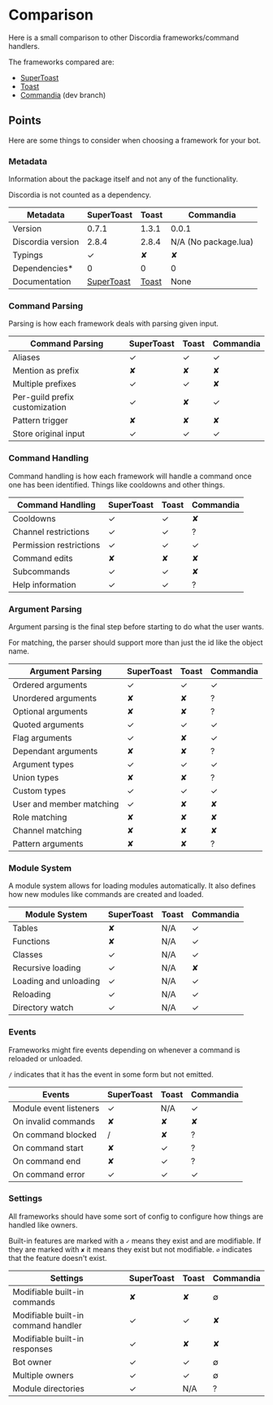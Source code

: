 # Comparison

Here is a small comparison to other Discordia frameworks/command handlers.

The frameworks compared are:

* [SuperToast](https://github.com/SovietKitsune/SuperToast)
* [Toast](https://github.com/NotSoClassy/Toast)
* [Commandia](https://github.com/Bilal2453/Commandia) (dev branch)

## Points

Here are some things to consider when choosing a framework for your bot.

### Metadata

Information about the package itself and not any of the functionality.

Discordia is not counted as a dependency.

| Metadata | SuperToast | Toast | Commandia |
| -------- | ---------- | ----- | --------- |
| Version | 0.7.1 | 1.3.1 | 0.0.1 |
| Discordia version | 2.8.4 | 2.8.4 | N/A (No package.lua) |
| Typings | ✓ | ✘ | ✘ |
| Dependencies* | 0 | 0 | 0 |
| Documentation | [SuperToast](https://sovietkitsune.github.io/SuperToast) | [Toast](https://github.com/NotSoClassy/Toast/wiki) | None |

### Command Parsing

Parsing is how each framework deals with parsing given input.

| Command Parsing | SuperToast | Toast | Commandia |
| --------------- | ---------- | ----- | --------- |
| Aliases | ✓ | ✓ | ✓ |
| Mention as prefix | ✘ | ✘ | ✘ |
| Multiple prefixes | ✓ | ✓ | ✘ |
| Per-guild prefix customization | ✓ | ✘ | ✓ |
| Pattern trigger | ✘ | ✘ | ✘ |
| Store original input | ✓ | ✓ | ✓ |

### Command Handling

Command handling is how each framework will handle a command once one has been identified. Things like cooldowns and other things.

| Command Handling | SuperToast | Toast | Commandia |
| ---------------- | ---------- | ----- | --------- |
| Cooldowns | ✓ | ✓ | ✘ |
| Channel restrictions | ✓ | ✓ | ? |
| Permission restrictions | ✓ | ✓ | ✓ |
| Command edits | ✘ | ✘ | ✘ |
| Subcommands | ✓ | ✓ | ✘ |
| Help information | ✓ | ✓ | ? |

### Argument Parsing

Argument parsing is the final step before starting to do what the user wants.

For matching, the parser should support more than just the id like the object name.

| Argument Parsing | SuperToast | Toast | Commandia |
| ---------------- | ---------- | ----- | --------- |
| Ordered arguments | ✓ | ✓ | ✓ |
| Unordered arguments | ✘ | ✘ | ? |
| Optional arguments | ✘ | ✘ | ? |
| Quoted arguments | ✓ | ✓ | ✓ |
| Flag arguments | ✓ | ✘ | ✓ |
| Dependant arguments | ✘ | ✘ | ? |
| Argument types | ✓ | ✓ | ✓ |
| Union types | ✘ | ✘ | ? |
| Custom types | ✓ | ✓ | ✓ |
| User and member matching | ✓ | ✘ | ✘ |
| Role matching | ✘ | ✘ | ✘ |
| Channel matching | ✘ | ✘ | ✘ |
| Pattern arguments | ✘ | ✘ | ? |

### Module System

A module system allows for loading modules automatically. It also defines how new modules like commands are created and loaded.

| Module System | SuperToast | Toast | Commandia |
| ------------- | ---------- | ----- | --------- |
| Tables | ✘ | N/A | ✓ |
| Functions | ✘ | N/A | ✓ |
| Classes | ✓ | N/A | ✓ |
| Recursive loading | ✓ | N/A | ✘ |
| Loading and unloading | ✓ | N/A | ✓ |
| Reloading | ✓ | N/A | ✓ |
| Directory watch | ✓ | N/A | ✓ |

### Events

Frameworks might fire events depending on whenever a command is reloaded or unloaded.

`/` indicates that it has the event in some form but not emitted.

| Events | SuperToast | Toast | Commandia |
| ------ | ---------- | ----- | --------- |
| Module event listeners | ✓ | N/A | ✓ |
| On invalid commands | ✘ | ✘ | ✘ |
| On command blocked | / | ✘ | ? |
| On command start | ✘ | ✓ | ? |
| On command end | ✘ | ✓ | ? |
| On command error | ✓ | ✓ | ✓ |

### Settings

All frameworks should have some sort of config to configure how things are handled like owners.

Built-in features are marked with a `✓` means they exist and are modifiable. If they are marked with `✘` it means they exist but not modifiable. `∅` indicates that the feature doesn't exist.

| Settings | SuperToast | Toast | Commandia |
| -------- | ---------- | ----- | --------- |
| Modifiable built-in commands | ✘ | ✘ | ∅ |
| Modifiable built-in command handler | ✓ | ✓ | ✘ |
| Modifiable built-in responses | ✓ | ✘ | ✘ |
| Bot owner | ✓ | ✓ | ∅ |
| Multiple owners | ✓ | ✓ | ∅ |
| Module directories | ✓ | N/A | ? |
